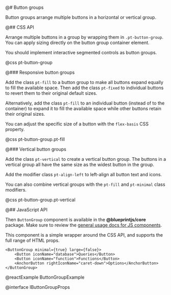 @# Button groups

Button groups arrange multiple buttons in a horizontal or vertical group.

@## CSS API

Arrange multiple buttons in a group by wrapping them in `.pt-button-group`.
You can apply sizing directly on the button group container element.

You should implement interactive segmented controls as button groups.

@css pt-button-group

@### Responsive button groups

Add the class `pt-fill` to a button group to make all buttons expand equally to fill the
available space. Then add the class `pt-fixed` to individual buttons to revert them to their
original default sizes.

Alternatively, add the class `pt-fill` to an individual button (instead of to the container)
to expand it to fill the available space while other buttons retain their original sizes.

You can adjust the specific size of a button with the `flex-basis` CSS property.

@css pt-button-group.pt-fill

@### Vertical button groups

Add the class `pt-vertical` to create a vertical button group. The buttons in a vertical
group all have the same size as the widest button in the group.

Add the modifier class `pt-align-left` to left-align all button text and icons.

You can also combine vertical groups with the `pt-fill` and `pt-minimal` class modifiers.

@css pt-button-group.pt-vertical

@## JavaScript API

Then `ButtonGroup` component is available in the __@blueprintjs/core__ package.
Make sure to review the [general usage docs for JS components](#blueprint.usage).

This component is a simple wrapper around the CSS API, and supports the full range of HTML props.

```tsx
<ButtonGroup minimal={true} large={false}>
    <Button iconName="database">Queries</Button>
    <Button iconName="function">Functions</Button>
    <AnchorButton rightIconName="caret-down">Options</AnchorButton>
</ButtonGroup>
```

@reactExample ButtonGroupExample

@interface IButtonGroupProps
